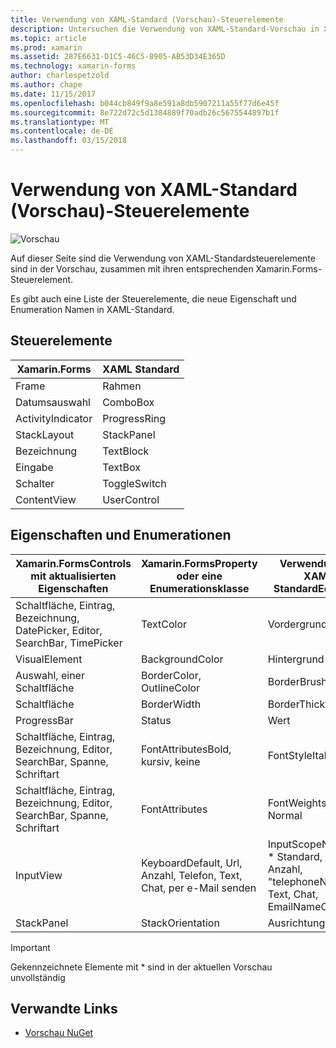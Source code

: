 ```yaml
---
title: Verwendung von XAML-Standard (Vorschau)-Steuerelemente
description: Untersuchen die Verwendung von XAML-Standard-Vorschau in Xamarin.Forms erste Schritte
ms.topic: article
ms.prod: xamarin
ms.assetid: 287E6631-D1C5-46C5-8905-AB53D34E365D
ms.technology: xamarin-forms
author: charlespetzold
ms.author: chape
ms.date: 11/15/2017
ms.openlocfilehash: b044cb849f9a8e591a8db5907211a55f77d6e45f
ms.sourcegitcommit: 8e722d72c5d1384889f70adb26c5675544897b1f
ms.translationtype: MT
ms.contentlocale: de-DE
ms.lasthandoff: 03/15/2018
---
```

# <a name="xaml-standard-preview-controls"></a>Verwendung von XAML-Standard (Vorschau)-Steuerelemente

![Vorschau](~/media/shared/preview.png)

Auf dieser Seite sind die Verwendung von XAML-Standardsteuerelemente sind in der Vorschau, zusammen mit ihren entsprechenden Xamarin.Forms-Steuerelement.

Es gibt auch eine Liste der Steuerelemente, die neue Eigenschaft und Enumeration Namen in XAML-Standard.

## <a name="controls"></a>Steuerelemente

|Xamarin.Forms|XAML Standard|
|--- |--- |
|Frame|Rahmen|
|Datumsauswahl|ComboBox|
|ActivityIndicator|ProgressRing|
|StackLayout|StackPanel|
|Bezeichnung|TextBlock|
|Eingabe|TextBox|
|Schalter|ToggleSwitch|
|ContentView|UserControl|


## <a name="properties-and-enumerations"></a>Eigenschaften und Enumerationen

|Xamarin.FormsControls mit aktualisierten Eigenschaften|Xamarin.FormsProperty oder eine Enumerationsklasse|Verwendung von XAML-StandardEquivalent|
|--- |--- |--- |
|Schaltfläche, Eintrag, Bezeichnung, DatePicker, Editor, SearchBar, TimePicker|TextColor|Vordergrund|
|VisualElement|BackgroundColor|Hintergrund *|
|Auswahl, einer Schaltfläche|BorderColor, OutlineColor|BorderBrush|
|Schaltfläche|BorderWidth|BorderThickness|
|ProgressBar|Status|Wert|
|Schaltfläche, Eintrag, Bezeichnung, Editor, SearchBar, Spanne, Schriftart|FontAttributesBold, kursiv, keine|FontStyleItalic, Normal|
|Schaltfläche, Eintrag, Bezeichnung, Editor, SearchBar, Spanne, Schriftart|FontAttributes|FontWeights * fett, Normal|
|InputView|KeyboardDefault, Url, Anzahl, Telefon, Text, Chat, per e-Mail senden|InputScopeNameValue * Standard, Url, Anzahl, "telephoneNumber", Text, Chat, EmailNameOrAddress|
|StackPanel|StackOrientation|Ausrichtung *|

> [!IMPORTANT]
> Gekennzeichnete Elemente mit * sind in der aktuellen Vorschau unvollständig

## <a name="related-links"></a>Verwandte Links

- [Vorschau NuGet](https://aka.ms/xf-xamlstandard-nuget)
